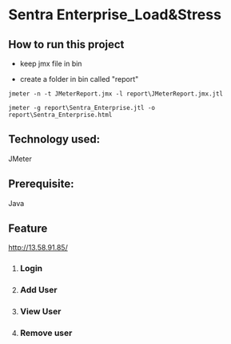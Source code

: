 # Sentra Enterprise_Load&Stress

  

## How to run this project

- keep jmx file in bin

- create a folder in bin called "report"

```console
jmeter -n -t JMeterReport.jmx -l report\JMeterReport.jmx.jtl

jmeter -g report\Sentra_Enterprise.jtl -o report\Sentra_Enterprise.html         
```

  

## Technology used:

JMeter

  

## Prerequisite:

Java

## Feature

http://13.58.91.85/

  

1.  ### Login
2.  ### Add User
3. ### View User
4.  ### Remove user


